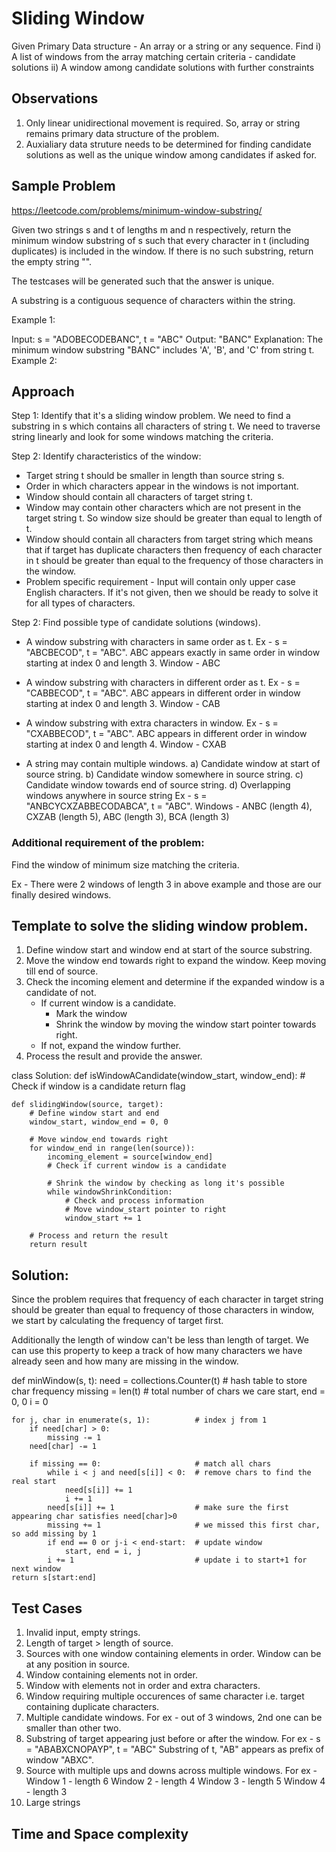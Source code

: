 # Sliding Window
Given 
    Primary Data structure - An array or a string or any sequence.
Find
    i) A list of windows from the array matching certain criteria - candidate solutions
    ii) A window among candidate solutions with further constraints

## Observations
1. Only linear unidirectional movement is required. So, array or string remains primary data structure of the problem.
2. Auxialiary data struture needs to be determined for finding candidate solutions as well as the unique window among candidates if asked for.

## Sample Problem
https://leetcode.com/problems/minimum-window-substring/

Given two strings s and t of lengths m and n respectively, return the minimum window substring of s such that every character in t (including duplicates) is included in the window. If there is no such substring, return the empty string "".

The testcases will be generated such that the answer is unique.

A substring is a contiguous sequence of characters within the string.

Example 1:

Input: s = "ADOBECODEBANC", t = "ABC"
Output: "BANC"
Explanation: The minimum window substring "BANC" includes 'A', 'B', and 'C' from string t.
Example 2:

## Approach
Step 1: Identify that it's a sliding window problem. We need to find a substring in s which contains all characters of string t. We need to traverse string linearly and look for some windows matching the criteria.

Step 2: Identify characteristics of the window:
- Target string t should be smaller in length than source string s.
- Order in which characters appear in the windows is not important.
- Window should contain all characters of target string t.
- Window may contain other characters which are not present in the target string t. So window size should be greater than equal to length of t.
- Window should contain all characters from target string which means that if target has duplicate characters then frequency of each character in t should be greater than equal to the frequency of those characters in the window.
- Problem specific requirement - Input will contain only upper case English characters. If it's not given, then we should be ready to solve it for all types of characters.

Step 2: Find possible type of candidate solutions (windows).
- A window substring with characters in same order as t.
    Ex - s = "ABCBECOD", t = "ABC".
    ABC appears exactly in same order in window starting at index 0 and length 3.
    Window - ABC

- A window substring with characters in different order as t.
    Ex - s = "CABBECOD", t = "ABC".
    ABC appears in different order in window starting at index 0 and length 3.
    Window - CAB

- A window substring with extra characters in window.
    Ex - s = "CXABBECOD", t = "ABC".
    ABC appears in different order in window starting at index 0 and length 4.
    Window - CXAB

- A string may contain multiple windows.
    a) Candidate window at start of source string.
    b) Candidate window somewhere in source string.
    c) Candidate window towards end of source string.
    d) Overlapping windows anywhere in source string
    Ex - s = "ANBCYCXZABBECODABCA", t = "ABC".
    Windows - ANBC (length 4), CXZAB (length 5), ABC (length 3), BCA (length 3)

### Additional requirement of the problem:
Find the window of minimum size matching the criteria.

Ex - There were 2 windows of length 3 in above example and those are our finally desired windows.

## Template to solve the sliding window problem.
1. Define window start and window end at start of the source substring.
2. Move the window end towards right to expand the window. Keep moving till end of source.
3. Check the incoming element and determine if the expanded window is a candidate of not.
    - If current window is a candidate.
        - Mark the window
        - Shrink the window by moving the window start pointer towards right.
    - If not, expand the window further.
4. Process the result and provide the answer.

class Solution:
    def isWindowACandidate(window_start, window_end):
        # Check if window is a candidate
        return flag

    def slidingWindow(source, target):
        # Define window start and end
        window_start, window_end = 0, 0

        # Move window_end towards right
        for window_end in range(len(source)):
            incoming_element = source[window_end]
            # Check if current window is a candidate

            # Shrink the window by checking as long it's possible
            while windowShrinkCondition:
                # Check and process information
                # Move window_start pointer to right
                window_start += 1
        
        # Process and return the result
        return result


## Solution:
Since the problem requires that frequency of each character in target string should be greater than equal to frequency of those characters in window, we start by calculating the frequency of target first.

Additionally the length of window can't be less than length of target. We can use this property to keep a track of how many characters we have already seen and how many are missing in the window.

def minWindow(s, t):
    need = collections.Counter(t)            # hash table to store char frequency
    missing = len(t)                         # total number of chars we care
    start, end = 0, 0
    i = 0

    for j, char in enumerate(s, 1):          # index j from 1
        if need[char] > 0:
            missing -= 1
        need[char] -= 1
        
        if missing == 0:                     # match all chars
            while i < j and need[s[i]] < 0:  # remove chars to find the real start
                need[s[i]] += 1
                i += 1
            need[s[i]] += 1                  # make sure the first appearing char satisfies need[char]>0
            missing += 1                     # we missed this first char, so add missing by 1
            if end == 0 or j-i < end-start:  # update window
                start, end = i, j
            i += 1                           # update i to start+1 for next window
    return s[start:end]

## Test Cases
1. Invalid input, empty strings.
2. Length of target > length of source.
3. Sources with one window containing elements in order. Window can be at any position in source.
4. Window containing elements not in order.
5. Window with elements not in order and extra characters.
6. Window requiring multiple occurences of same character i.e. target containing duplicate characters.
7. Multiple candidate windows. For ex - out of 3 windows, 2nd one can be smaller than other two.
8. Substring of target appearing just before or after the window.
    For ex - s = "ABABXCNOPAYP", t = "ABC"
    Substring of t, "AB" appears as prefix of window "ABXC".
9. Source with multiple ups and downs across multiple windows.
    For ex - Window 1 - length 6
            Window 2 - length 4
            Window 3 - length 5
            Window 4 - length 3
10. Large strings

## Time and Space complexity


    




